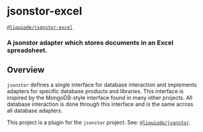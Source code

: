 # jsonstor-excel
[`@liquiode/jsonstor-excel`](https://github.com/liquicode/jsonstor-excel)

### A jsonstor adapter which stores documents in an Excel spreadsheet.


Overview
---------------------------------------------------------------------

`jsonstor` defines a single interface for database interaction and implements
	adapters for specific database products and libraries.
This interface is inspired by the MongoDB-style interface found in many other projects.
All database interaction is done through this interface and is the same across all database adapters.

This project is a plugin for the `jsonstor` project.
See: [`@liquiode/jsonstor`](https://github.com/liquicode/jsonstor).



